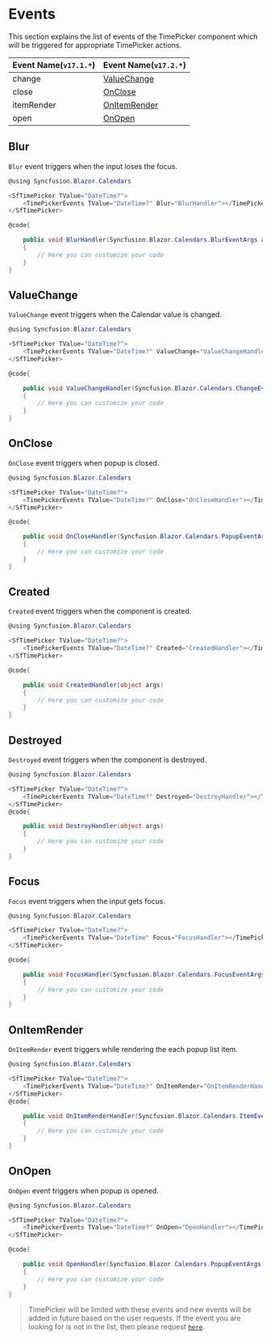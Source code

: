# Events

This section explains the list of events of the TimePicker component which will be
triggered for appropriate TimePicker actions.

Event Name(`v17.1.*`) |Event Name(`v17.2.*`)
-----|-----
change |[ValueChange](events/#valuechange)
close |[OnClose](events/#onclose)
itemRender |[OnItemRender](events/#onitemrender)
open |[OnOpen](events/#onopen)

## Blur

`Blur` event triggers when the input loses the focus.

```csharp
@using Syncfusion.Blazor.Calendars

<SfTimePicker TValue="DateTime?">
    <TimePickerEvents TValue="DateTime?" Blur="BlurHandler"></TimePickerEvents>
</SfTimePicker>

@code{

    public void BlurHandler(Syncfusion.Blazor.Calendars.BlurEventArgs args)
    {
        // Here you can customize your code
    }
}
```

## ValueChange

`ValueChange` event triggers when the Calendar value is changed.

```csharp
@using Syncfusion.Blazor.Calendars

<SfTimePicker TValue="DateTime?">
    <TimePickerEvents TValue="DateTime?" ValueChange="ValueChangeHandler"></TimePickerEvents>
</SfTimePicker>

@code{

    public void ValueChangeHandler(Syncfusion.Blazor.Calendars.ChangeEventArgs<DateTime?> args)
    {
        // Here you can customize your code
    }
}
```

## OnClose

`OnClose` event triggers when popup is closed.

```csharp
@using Syncfusion.Blazor.Calendars

<SfTimePicker TValue="DateTime?">
    <TimePickerEvents TValue="DateTime?" OnClose="OnCloseHandler"></TimePickerEvents>
</SfTimePicker>

@code{

    public void OnCloseHandler(Syncfusion.Blazor.Calendars.PopupEventArgs args)
    {
        // Here you can customize your code
    }
}
```

## Created

`Created` event triggers when the component is created.

```csharp
@using Syncfusion.Blazor.Calendars

<SfTimePicker TValue="DateTime?">
    <TimePickerEvents TValue="DateTime?" Created="CreatedHandler"></TimePickerEvents>
</SfTimePicker>

@code{

    public void CreatedHandler(object args)
    {
        // Here you can customize your code
    }
}
```

## Destroyed

`Destroyed` event triggers when the component is destroyed.

```csharp
@using Syncfusion.Blazor.Calendars

<SfTimePicker TValue="DateTime?">
    <TimePickerEvents TValue="DateTime?" Destroyed="DestroyHandler"></TimePickerEvents>
</SfTimePicker>
@code{

    public void DestroyHandler(object args)
    {
        // Here you can customize your code
    }
}
```

## Focus

`Focus` event triggers when the input gets focus.

```csharp
@using Syncfusion.Blazor.Calendars

<SfTimePicker TValue="DateTime?">
    <TimePickerEvents TValue="DateTime" Focus="FocusHandler"></TimePickerEvents>
</SfTimePicker>

@code{

    public void FocusHandler(Syncfusion.Blazor.Calendars.FocusEventArgs args)
    {
        // Here you can customize your code
    }
}

```

## OnItemRender

`OnItemRender` event triggers while rendering the each popup list item.

```csharp
@using Syncfusion.Blazor.Calendars

<SfTimePicker TValue="DateTime?">
    <TimePickerEvents TValue="DateTime?" OnItemRender="OnItemRenderHandler"></TimePickerEvents>
</SfTimePicker>
@code{

    public void OnItemRenderHandler(Syncfusion.Blazor.Calendars.ItemEventArgs<DateTime?> args)
    {
        // Here you can customize your code
    }
}
```

## OnOpen

`OnOpen` event triggers when popup is opened.

```csharp
@using Syncfusion.Blazor.Calendars

<SfTimePicker TValue="DateTime?">
    <TimePickerEvents TValue="DateTime?" OnOpen="OpenHandler"></TimePickerEvents>
</SfTimePicker>

@code{

    public void OpenHandler(Syncfusion.Blazor.Calendars.PopupEventArgs args)
    {
        // Here you can customize your code
    }
}
```

> TimePicker will be limited with these events and new events will be added in future based on the user requests. If the event you are looking for is not in the list, then please request [`here`](https://www.syncfusion.com/feedback/blazor-components).